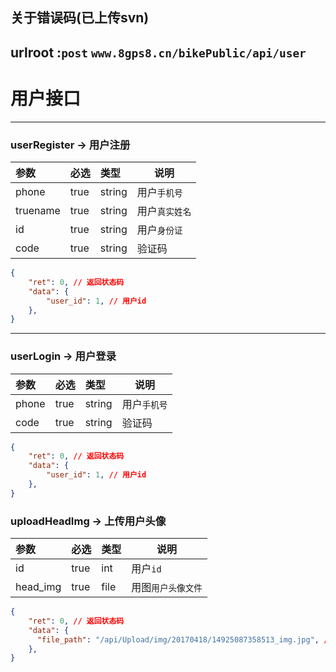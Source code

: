  
## 关于错误码(已上传svn)
## urlroot :`post`  `www.8gps8.cn/bikePublic/api/user`
# 用户接口
---
### userRegister → 用户注册
 
|参数|必选|类型|说明|
|:-----|:-------|:-----|-----|
|phone|true|string|用户`手机号`|
|truename|true|string|用户`真实姓名`|
|id|true|string|用户`身份证`|
|code|true|string|验证码|
 
```json
{
    "ret": 0, // 返回状态码
    "data": {
        "user_id": 1, // 用户id
    },
}
```
---
### userLogin → 用户登录
 
|参数|必选|类型|说明|
|:-----|:-------|:-----|-----|
|phone|true|string|用户`手机号`|
|code|true|string|验证码|
 
```json
{
    "ret": 0, // 返回状态码
    "data": {
        "user_id": 1, // 用户id
    },
}
```
### uploadHeadImg → 上传用户头像
 
|参数|必选|类型|说明|
|:-----|:-------|:-----|-----|
|id|true|int|用户`id`|
|head_img|true|file|用图`用户头像文件`|
 
```json
{
    "ret": 0, // 返回状态码
    "data": {
      "file_path": "/api/Upload/img/20170418/14925087358513_img.jpg", // 用户头像路径
    },
}
```
 

